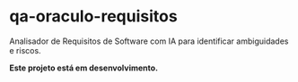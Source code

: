 # qa-oraculo-requisitos
Analisador de Requisitos de Software com IA para identificar ambiguidades e riscos.

**Este projeto está em desenvolvimento.**